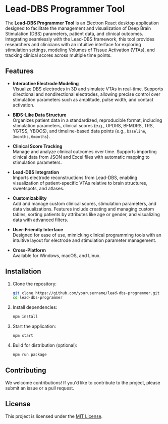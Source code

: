 
# Lead-DBS Programmer Tool

The **Lead-DBS Programmer Tool** is an Electron React desktop application designed to facilitate the management and visualization of Deep Brain Stimulation (DBS) parameters, patient data, and clinical outcomes. Integrating seamlessly with the Lead-DBS framework, this tool provides researchers and clinicians with an intuitive interface for exploring stimulation settings, modeling Volumes of Tissue Activation (VTAs), and tracking clinical scores across multiple time points.

## Features

- **Interactive Electrode Modeling**  
  Visualize DBS electrodes in 3D and simulate VTAs in real-time. Supports directional and nondirectional electrodes, allowing precise control over stimulation parameters such as amplitude, pulse width, and contact activation.

- **BIDS-Like Data Structure**  
  Organizes patient data in a standardized, reproducible format, including stimulation parameters, clinical scores (e.g., UPDRS, BFMDRS, TRS, YGTSS, YBOCS), and timeline-based data points (e.g., `baseline`, `3months`, `6months`).

- **Clinical Score Tracking**  
  Manage and analyze clinical outcomes over time. Supports importing clinical data from JSON and Excel files with automatic mapping to stimulation parameters.

- **Lead-DBS Integration**  
  Imports electrode reconstructions from Lead-DBS, enabling visualization of patient-specific VTAs relative to brain structures, sweetspots, and atlases.

- **Customizability**  
  Add and manage custom clinical scores, stimulation parameters, and data visualizations. Features include creating and managing custom tables, sorting patients by attributes like age or gender, and visualizing data with advanced filters.

- **User-Friendly Interface**  
  Designed for ease of use, mimicking clinical programming tools with an intuitive layout for electrode and stimulation parameter management.

- **Cross-Platform**  
  Available for Windows, macOS, and Linux.

## Installation

1. Clone the repository:
   ```bash
   git clone https://github.com/yourusername/lead-dbs-programmer.git
   cd lead-dbs-programmer
   ```

2. Install dependencies:
   ```bash
   npm install
   ```

3. Start the application:
   ```bash
   npm start
   ```

4. Build for distribution (optional):
   ```bash
   npm run package
   ```

## Contributing

We welcome contributions! If you'd like to contribute to the project, please submit an issue or a pull request.

## License

This project is licensed under the [MIT License](LICENSE).
